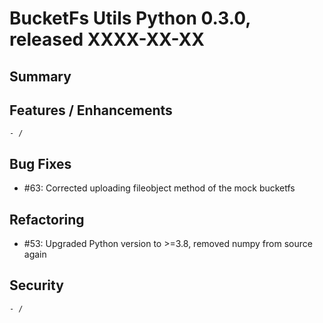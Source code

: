 # BucketFs Utils Python 0.3.0, released XXXX-XX-XX


## Summary


## Features / Enhancements
    - /

## Bug Fixes

 - #63: Corrected uploading fileobject method of the mock bucketfs

## Refactoring

 - #53: Upgraded Python version to >=3.8, removed numpy from source again

## Security

    - /
